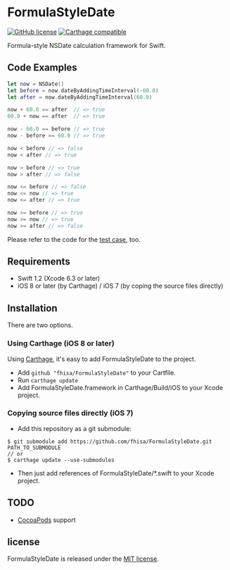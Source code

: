 # FormulaStyleDate

[![GitHub license](https://img.shields.io/badge/license-MIT-lightgrey.svg)](https://raw.githubusercontent.com/fhisa/FormulaStyleDate/master/LICENSE)
[![Carthage compatible](https://img.shields.io/badge/Carthage-compatible-4BC51D.svg?style=flat)](https://github.com/Carthage/Carthage)

Formula-style NSDate calculation framework for Swift.

## Code Examples

```swift
let now = NSDate()
let before = now.dateByAddingTimeInterval(-60.0)
let after = now.dateByAddingTimeInterval(60.0)

now + 60.0 == after  // => true
60.0 + now == after  // => true

now - 60.0 == before // => true
now - before == 60.0 // => true

now < before // => false
now < after // => true

now > before // => true
now > after // => false

now <= before // => false
now <= now // => true
now <= after // => true

now >= before // => true
now >= now // => true
now >= after // => false
```

Please refer to the code for the [test case](https://github.com/fhisa/FormulaStyleDate/blob/master/FormulaStyleDateTests/FormulaStyleDateTests.swift), too.

## Requirements

- Swift 1.2 (Xcode 6.3 or later)
- iOS 8 or later (by Carthage) / iOS 7 (by coping the source files directly)

## Installation

There are two options.

### Using Carthage (iOS 8 or later)

Using [Carthage](https://github.com/Carthage/Carthage), it's easy to add FormulaStyleDate to the project.

- Add `github "fhisa/FormulaStyleDate"` to your Cartfile.
- Run `carthage update`
- Add FormulaStyleDate.framework in Carthage/Build/iOS to your Xcode project.

### Copying source files directly (iOS 7)

- Add this repository as a git submodule:
```shell
$ git submodule add https://github.com/fhisa/FormulaStyleDate.git PATH_TO_SUBMODULE
// or
$ carthage update --use-submodules
```
- Then just add references of FormulaStyleDate/*.swift to your Xcode project.

## TODO

- [CocoaPods](https://cocoapods.org) support

## license

FormulaStyleDate is released under the [MIT license](https://github.com/fhisa/FormulaStyleDate/blob/master/LICENSE).
